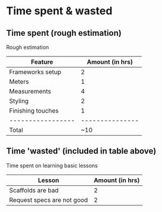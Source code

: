 # Time spent & wasted

## Time spent (rough estimation)
Rough estimation

| Feature           | Amount (in hrs) |
| ----------------- | --------------- |
| Frameworks setup  | 2               |
| Meters            | 1               |
| Measurements      | 4               |
| Styling           | 2               |
| Finishing touches | 1               |
| ----------------- | --------------- |
| Total             | ~10             |


## Time 'wasted' (included in table above)
Time spent on learning basic lessons

| Lesson                     | Amount (in hrs) |
| -------------------------- | --------------- |
| Scaffolds are bad          | 2               |
| Request specs are not good | 2               |
